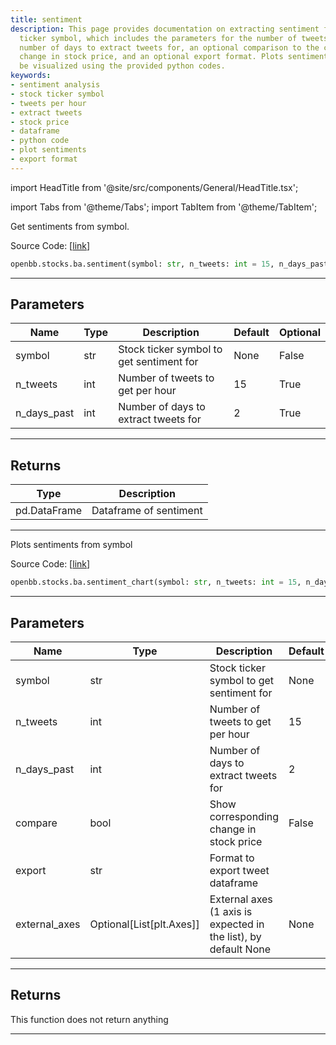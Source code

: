 ```yaml
---
title: sentiment
description: This page provides documentation on extracting sentiment from a stock
  ticker symbol, which includes the parameters for the number of tweets per hour,
  number of days to extract tweets for, an optional comparison to the corresponding
  change in stock price, and an optional export format. Plots sentiments can also
  be visualized using the provided python codes.
keywords:
- sentiment analysis
- stock ticker symbol
- tweets per hour
- extract tweets
- stock price
- dataframe
- python code
- plot sentiments
- export format
---
```


import HeadTitle from '@site/src/components/General/HeadTitle.tsx';

<HeadTitle title="stocks.ba.sentiment - Reference | OpenBB SDK Docs" />

import Tabs from '@theme/Tabs';
import TabItem from '@theme/TabItem';

<Tabs>
<TabItem value="model" label="Model" default>

Get sentiments from symbol.

Source Code: [[link](https://github.com/OpenBB-finance/OpenBB/tree/main/openbb_terminal/common/behavioural_analysis/twitter_model.py#L125)]

```python
openbb.stocks.ba.sentiment(symbol: str, n_tweets: int = 15, n_days_past: int = 2)
```

---

## Parameters

| Name | Type | Description | Default | Optional |
| ---- | ---- | ----------- | ------- | -------- |
| symbol | str | Stock ticker symbol to get sentiment for | None | False |
| n_tweets | int | Number of tweets to get per hour | 15 | True |
| n_days_past | int | Number of days to extract tweets for | 2 | True |


---

## Returns

| Type | Description |
| ---- | ----------- |
| pd.DataFrame | Dataframe of sentiment |
---

</TabItem>
<TabItem value="view" label="Chart">

Plots sentiments from symbol

Source Code: [[link](https://github.com/OpenBB-finance/OpenBB/tree/main/openbb_terminal/common/behavioural_analysis/twitter_view.py#L79)]

```python
openbb.stocks.ba.sentiment_chart(symbol: str, n_tweets: int = 15, n_days_past: int = 2, compare: bool = False, export: str = "", external_axes: Optional[List[matplotlib.axes._axes.Axes]] = None)
```

---

## Parameters

| Name | Type | Description | Default | Optional |
| ---- | ---- | ----------- | ------- | -------- |
| symbol | str | Stock ticker symbol to get sentiment for | None | False |
| n_tweets | int | Number of tweets to get per hour | 15 | True |
| n_days_past | int | Number of days to extract tweets for | 2 | True |
| compare | bool | Show corresponding change in stock price | False | True |
| export | str | Format to export tweet dataframe |  | True |
| external_axes | Optional[List[plt.Axes]] | External axes (1 axis is expected in the list), by default None | None | True |


---

## Returns

This function does not return anything

---

</TabItem>
</Tabs>
